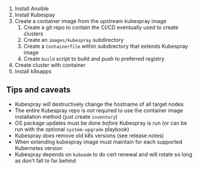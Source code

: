 1. Install Ansible
2. Install Kubespay
3. Create a container image from the upstream kubespray image
	1. Create a git repo to contain the CI/CD eventually used to create clusters
	2. Create an `images/kubespray` subdirectory
	3. Create a `Containerfile` within subdirectory that extends Kubespray image
	4. Create `build` script to build and push to preferred registry
4. Create cluster with container
5. Install k8sapps

## Tips and caveats

- Kubespray *will* destructively change the hostname of all target nodes
- The entire Kubespray repo is *not* required to use the container image installation method (just create `inventory`)
- OS package updates must be done *before* Kubespray is run (or can be run with the optional `system-upgrade` playbook)
- Kubespray *does* remove old k8s versions (see release notes)
- When extending kubespray image must maintain  for each supported Kubernetes version
- Kubespray depends on `kubeadm` to do cert renewal and will rotate so long as don't fall to far behind